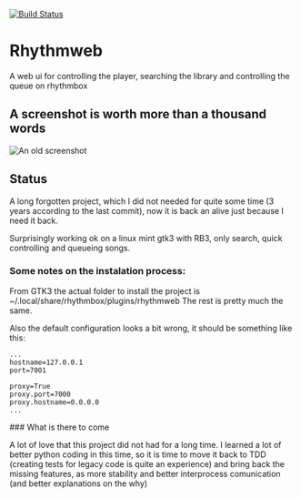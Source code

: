 [![Build Status](https://travis-ci.org/pcarranza/rhythmweb.svg?branch=master)](https://travis-ci.org/pcarranza/rhythmweb)

# Rhythmweb

A web ui for controlling the player, searching the library and controlling the queue on rhythmbox

## A screenshot is worth more than a thousand words

![An old screenshot](https://bitbucket.org/jimcerberus/rhythmweb/wiki/img/play_queue.png)

## Status

A long forgotten project, which I did not needed for quite some time (3 years according to the last commit), now it is back an alive just because I need it back.

Surprisingly working ok on a linux mint gtk3 with RB3, only search, quick controlling and queueing songs.

### Some notes on the instalation process:

From GTK3 the actual folder to install the project is ~/.local/share/rhythmbox/plugins/rhythmweb
The rest is pretty much the same.

Also the default configuration looks a bit wrong, it should be something like this:

    ...
    hostname=127.0.0.1
    port=7001

    proxy=True
    proxy.port=7000
    proxy.hostname=0.0.0.0
    ...

### What is there to come

A lot of love that this project did not had for a long time. I learned a lot of better python coding in this time, so it is time to move it back to TDD (creating tests for legacy code is quite an experience) and bring back the missing features, as more stability and better interprocess comunication (and better explanations on the why)
